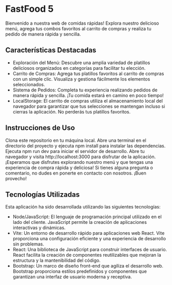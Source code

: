 # FastFood 5

Bienvenido a nuestra web de comidas rápidas! Explora nuestro delicioso menú, agrega tus combos favoritos al carrito de compras y realiza tu pedido de manera rápida y sencilla.

## Características Destacadas

- Exploración del Menú: Descubre una amplia variedad de platillos deliciosos organizados en categorías para facilitar tu elección.   
- Carrito de Compras: Agrega tus platillos favoritos al carrito de compras con un simple clic. Visualiza y gestiona fácilmente los elementos seleccionados.  
- Sistema de Pedidos: Completa tu experiencia realizando pedidos de manera rápida y sencilla. ¡Tu comida estará en camino en poco tiempo!
- LocalStorage: El carrito de compras utiliza el almacenamiento local del navegador para garantizar que tus selecciones se mantengan incluso si cierras la aplicación. No perderás tus platillos favoritos.

## Instrucciones de Uso

Clona este repositorio en tu máquina local.
Abre una terminal en el directorio del proyecto y ejecuta npm install para instalar las dependencias.
Ejecuta npm run dev para iniciar el servidor de desarrollo.
Abre tu navegador y visita http://localhost:3000 para disfrutar de la aplicación.
¡Esperamos que disfrutes explorando nuestro menú y que tengas una experiencia de compra rápida y deliciosa! Si tienes alguna pregunta o comentario, no dudes en ponerte en contacto con nosotros. ¡Buen provecho!

## Tecnologías Utilizadas

Esta aplicación ha sido desarrollada utilizando las siguientes tecnologías:

- Node/JavaScript: El lenguaje de programación principal utilizado en el lado del cliente. JavaScript permite la creación de aplicaciones interactivas y dinámicas.
- Vite: Un entorno de desarrollo rápido para aplicaciones web React. Vite proporciona una configuración eficiente y una experiencia de desarrollo sin problemas.  
- React: Una biblioteca de JavaScript para construir interfaces de usuario. React facilita la creación de componentes reutilizables que mejoran la estructura y la mantenibilidad del código.  
- Bootstrap: Un marco de diseño front-end que agiliza el desarrollo web. Bootstrap proporciona estilos predefinidos y componentes que garantizan una interfaz de usuario moderna y receptiva.